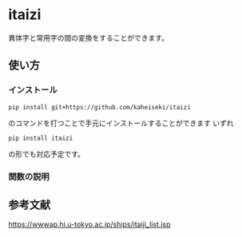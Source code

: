 # itaizi
異体字と常用字の間の変換をすることができます。

<!-- ## demo -->


## 使い方
### インストール
```
pip install git+https://github.com/kaheiseki/itaizi
```
のコマンドを打つことで手元にインストールすることができます 
いずれ
```
pip install itaizi
```
の形でも対応予定です。

### 関数の説明

## 参考文献
https://wwwap.hi.u-tokyo.ac.jp/ships/itaiji_list.jsp 